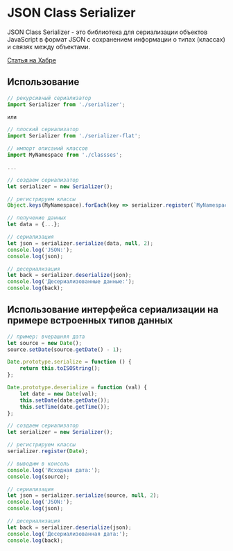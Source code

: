 # JSON Class Serializer
JSON Class Serializer - это библиотека для сериализации объектов JavaScript в формат JSON с сохранением информации о типах (классах) и связях между объектами.

[Статья на Хабре](https://habr.com/post/413113/)

## Использование

```javascript
// рекурсивный сериализатор
import Serializer from './serializer';

или

// плоский сериализатор
import Serializer from './serializer-flat';

// импорт описаний классов
import MyNamespace from './classses';

...

// создаем сериализатор
let serializer = new Serializer();

// регистрируем классы
Object.keys(MyNamespace).forEach(key => serializer.register(`MyNamespace.${key}`, MyNamespace[key]));

// получение данных
let data = {...};

// сериализация
let json = serializer.serialize(data, null, 2);
console.log('JSON:');
console.log(json);

// десериализация
let back = serializer.deserialize(json);
console.log('Десериализованные данные:');
console.log(back);
```

## Использование интерфейса сериализации на примере встроенных типов данных

```javascript
// пример: вчерашняя дата
let source = new Date();
source.setDate(source.getDate() - 1);

Date.prototype.serialize = function () {
    return this.toISOString();
};

Date.prototype.deserialize = function (val) {
    let date = new Date(val);
    this.setDate(date.getDate());
    this.setTime(date.getTime());
};

// создаем сериализатор
let serializer = new Serializer();

// регистрируем классы
serializer.register(Date);

// выводим в консоль
console.log('Исходная дата:');
console.log(source);

// сериализация
let json = serializer.serialize(source, null, 2);
console.log('JSON:');
console.log(json);

// десериализация
let back = serializer.deserialize(json);
console.log('Десериализованная дата:');
console.log(back);
```

